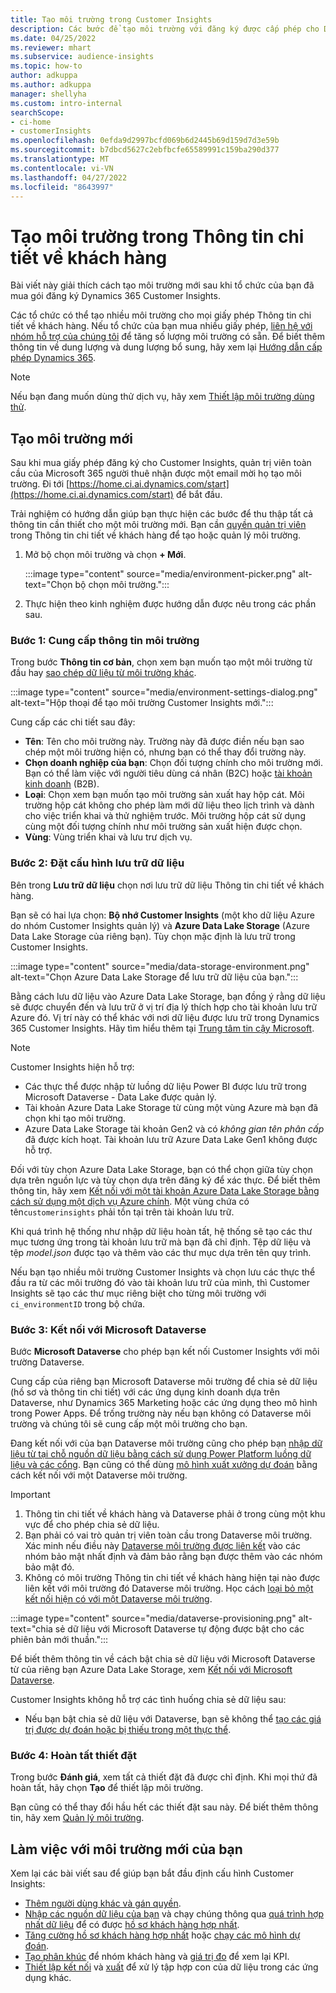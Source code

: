 ```yaml
---
title: Tạo môi trường trong Customer Insights
description: Các bước để tạo môi trường với đăng ký được cấp phép cho Dynamics 365 Customer Insights.
ms.date: 04/25/2022
ms.reviewer: mhart
ms.subservice: audience-insights
ms.topic: how-to
author: adkuppa
ms.author: adkuppa
manager: shellyha
ms.custom: intro-internal
searchScope:
- ci-home
- customerInsights
ms.openlocfilehash: 0efda9d2997bcfd069b6d2445b69d159d7d3e59b
ms.sourcegitcommit: b7dbcd5627c2ebfbcfe65589991c159ba290d377
ms.translationtype: MT
ms.contentlocale: vi-VN
ms.lasthandoff: 04/27/2022
ms.locfileid: "8643997"
---
```

# <a name="create-an-environment-in-customer-insights"></a>Tạo môi trường trong Thông tin chi tiết về khách hàng

Bài viết này giải thích cách tạo môi trường mới sau khi tổ chức của bạn đã mua gói đăng ký Dynamics 365 Customer Insights. 

Các tổ chức có thể tạo nhiều môi trường cho mọi giấy phép Thông tin chi tiết về khách hàng. Nếu tổ chức của bạn mua nhiều giấy phép, [liên hệ với nhóm hỗ trợ của chúng tôi](https://go.microsoft.com/fwlink/?linkid=2079641) để tăng số lượng môi trường có sẵn. Để biết thêm thông tin về dung lượng và dung lượng bổ sung, hãy xem lại [Hướng dẫn cấp phép Dynamics 365](https://go.microsoft.com/fwlink/?LinkId=866544).

> [!NOTE]
> Nếu bạn đang muốn dùng thử dịch vụ, hãy xem [Thiết lập môi trường dùng thử](trial-signup.md).

## <a name="create-a-new-environment"></a>Tạo môi trường mới

Sau khi mua giấy phép đăng ký cho Customer Insights, quản trị viên toàn cầu của Microsoft 365 người thuê nhận được một email mời họ tạo môi trường. Đi tới [https://home.ci.ai.dynamics.com/start](https://home.ci.ai.dynamics.com/start) để bắt đầu. 

Trải nghiệm có hướng dẫn giúp bạn thực hiện các bước để thu thập tất cả thông tin cần thiết cho một môi trường mới. Bạn cần [quyền quản trị viên](permissions.md) trong Thông tin chi tiết về khách hàng để tạo hoặc quản lý môi trường.

1. Mở bộ chọn môi trường và chọn **+ Mới**.
  
   :::image type="content" source="media/environment-picker.png" alt-text="Chọn bộ chọn môi trường.":::

1. Thực hiện theo kinh nghiệm được hướng dẫn được nêu trong các phần sau.

### <a name="step-1-provide-environment-information"></a>Bước 1: Cung cấp thông tin môi trường

Trong bước **Thông tin cơ bản**, chọn xem bạn muốn tạo một môi trường từ đầu hay [sao chép dữ liệu từ môi trường khác](manage-environments.md#copy-the-environment-configuration).

   :::image type="content" source="media/environment-settings-dialog.png" alt-text="Hộp thoại để tạo môi trường Customer Insights mới.":::

Cung cấp các chi tiết sau đây:
   - **Tên**: Tên cho môi trường này. Trường này đã được điền nếu bạn sao chép một môi trường hiện có, nhưng bạn có thể thay đổi trường này.
   - **Chọn doanh nghiệp của bạn**: Chọn đối tượng chính cho môi trường mới. Bạn có thể làm việc với người tiêu dùng cá nhân (B2C) hoặc [tài khoản kinh doanh](work-with-business-accounts.md) (B2B).
   - **Loại**: Chọn xem bạn muốn tạo môi trường sản xuất hay hộp cát. Môi trường hộp cát không cho phép làm mới dữ liệu theo lịch trình và dành cho việc triển khai và thử nghiệm trước. Môi trường hộp cát sử dụng cùng một đối tượng chính như môi trường sản xuất hiện được chọn.
   - **Vùng**: Vùng triển khai và lưu trư dịch vụ.

### <a name="step-2-configure-data-storage"></a>Bước 2: Đặt cấu hình lưu trữ dữ liệu

Bên trong **Lưu trữ dữ liệu** chọn nơi lưu trữ dữ liệu Thông tin chi tiết về khách hàng.

Bạn sẽ có hai lựa chọn: **Bộ nhớ Customer Insights** (một kho dữ liệu Azure do nhóm Customer Insights quản lý) và **Azure Data Lake Storage** (Azure Data Lake Storage của riêng bạn). Tùy chọn mặc định là lưu trữ trong Customer Insights.

:::image type="content" source="media/data-storage-environment.png" alt-text="Chọn Azure Data Lake Storage để lưu trữ dữ liệu của bạn.":::

Bằng cách lưu dữ liệu vào Azure Data Lake Storage, bạn đồng ý rằng dữ liệu sẽ được chuyển đến và lưu trữ ở vị trí địa lý thích hợp cho tài khoản lưu trữ Azure đó. Vị trí này có thể khác với nơi dữ liệu được lưu trữ trong Dynamics 365 Customer Insights. Hãy tìm hiểu thêm tại [Trung tâm tin cậy Microsoft](https://www.microsoft.com/trust-center).

> [!NOTE]
> Customer Insights hiện hỗ trợ:
> - Các thực thể được nhập từ luồng dữ liệu Power BI được lưu trữ trong Microsoft Dataverse - Data Lake được quản lý.  
> - Tài khoản Azure Data Lake Storage từ cùng một vùng Azure mà bạn đã chọn khi tạo môi trường.
> - Azure Data Lake Storage tài khoản Gen2 và có *không gian tên phân cấp* đã được kích hoạt. Tài khoản lưu trữ Azure Data Lake Gen1 không được hỗ trợ.

Đối với tùy chọn Azure Data Lake Storage, bạn có thể chọn giữa tùy chọn dựa trên nguồn lực và tùy chọn dựa trên đăng ký để xác thực. Để biết thêm thông tin, hãy xem [Kết nối với một tài khoản Azure Data Lake Storage bằng cách sử dụng một dịch vụ Azure chính](connect-service-principal.md). Một vùng chứa có tên`customerinsights` phải tồn tại trên tài khoản lưu trữ.

Khi quá trình hệ thống như nhập dữ liệu hoàn tất, hệ thống sẽ tạo các thư mục tương ứng trong tài khoản lưu trữ mà bạn đã chỉ định. Tệp dữ liệu và tệp *model.json* được tạo và thêm vào các thư mục dựa trên tên quy trình.

Nếu bạn tạo nhiều môi trường Customer Insights và chọn lưu các thực thể đầu ra từ các môi trường đó vào tài khoản lưu trữ của mình, thì Customer Insights sẽ tạo các thư mục riêng biệt cho từng môi trường với `ci_environmentID` trong bộ chứa.

### <a name="step-3-connect-to-microsoft-dataverse"></a>Bước 3: Kết nối với Microsoft Dataverse
   
Bước **Microsoft Dataverse** cho phép bạn kết nối Customer Insights với môi trường Dataverse.

Cung cấp của riêng bạn Microsoft Dataverse môi trường để chia sẻ dữ liệu (hồ sơ và thông tin chi tiết) với các ứng dụng kinh doanh dựa trên Dataverse, như Dynamics 365 Marketing hoặc các ứng dụng theo mô hình trong Power Apps. Để trống trường này nếu bạn không có Dataverse môi trường và chúng tôi sẽ cung cấp một môi trường cho bạn.

Đang kết nối với của bạn Dataverse môi trường cũng cho phép bạn [nhập dữ liệu từ tại chỗ nguồn dữ liệu bằng cách sử dụng Power Platform luồng dữ liệu và các cổng](data-sources.md#add-data-from-on-premises-data-sources). Bạn cũng có thể dùng [mô hình xuất xưởng dự đoán](predictions-overview.md?tabs=b2c#out-of-box-models) bằng cách kết nối với một Dataverse môi trường.

> [!IMPORTANT]
> 1. Thông tin chi tiết về khách hàng và Dataverse phải ở trong cùng một khu vực để cho phép chia sẻ dữ liệu.
> 1. Bạn phải có vai trò quản trị viên toàn cầu trong Dataverse môi trường. Xác minh nếu điều này [Dataverse môi trường được liên kết](/power-platform/admin/control-user-access#associate-a-security-group-with-a-dataverse-environment) vào các nhóm bảo mật nhất định và đảm bảo rằng bạn được thêm vào các nhóm bảo mật đó.
> 1. Không có môi trường Thông tin chi tiết về khách hàng hiện tại nào được liên kết với môi trường đó Dataverse môi trường. Học cách [loại bỏ một kết nối hiện có với một Dataverse môi trường](manage-environments.md#remove-an-existing-connection-to-a-dataverse-environment).

:::image type="content" source="media/dataverse-provisioning.png" alt-text="chia sẻ dữ liệu với Microsoft Dataverse tự động được bật cho các phiên bản mới thuần.":::

Để biết thêm thông tin về cách bật chia sẻ dữ liệu với Microsoft Dataverse từ của riêng bạn Azure Data Lake Storage, xem [Kết nối với Microsoft Dataverse](manage-environments.md#connect-to-microsoft-dataverse).

Customer Insights không hỗ trợ các tình huống chia sẻ dữ liệu sau:
- Nếu bạn bật chia sẻ dữ liệu với Dataverse, bạn sẽ không thể [tạo các giá trị được dự đoán hoặc bị thiếu trong một thực thể](predictions.md).

### <a name="step-4-finalize-the-settings"></a>Bước 4: Hoàn tất thiết đặt

Trong bước **Đánh giá**, xem tất cả thiết đặt đã được chỉ định. Khi mọi thứ đã hoàn tất, hãy chọn **Tạo** để thiết lập môi trường. 

Bạn cũng có thể thay đổi hầu hết các thiết đặt sau này. Để biết thêm thông tin, hãy xem [Quản lý môi trường](manage-environments.md).

## <a name="work-with-your-new-environment"></a>Làm việc với môi trường mới của bạn

Xem lại các bài viết sau để giúp bạn bắt đầu định cấu hình Customer Insights: 

- [Thêm người dùng khác và gán quyền](permissions.md).
- [Nhập các nguồn dữ liệu của bạn](data-sources.md) và chạy chúng thông qua [quá trình hợp nhất dữ liệu](data-unification.md) để có được [hồ sơ khách hàng hợp nhất](customer-profiles.md).
- [Tăng cường hồ sơ khách hàng hợp nhất](enrichment-hub.md) hoặc [chạy các mô hình dự đoán](predictions-overview.md).
- [Tạo phân khúc](segments.md) để nhóm khách hàng và [giá trị đo](measures.md) để xem lại KPI.
- [Thiết lập kết nối](connections.md) và [xuất](export-destinations.md) để xử lý tập hợp con của dữ liệu trong các ứng dụng khác.
